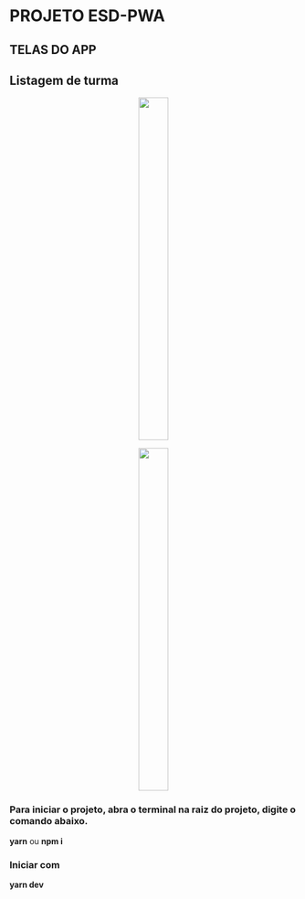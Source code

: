 # PROJETO ESD-PWA

## TELAS DO APP
## Listagem de turma
<p align="center">
<img width="32%" height="600" src="assets/login-image.png" />
</p>
<p align="center">
<img width="32%" height="600" src="assets/home-image.png" />
</p>


### Para iniciar o projeto, abra o terminal na raiz do projeto, digite o comando abaixo.
**yarn** ou **npm i**

### Iniciar com 
**yarn dev**



